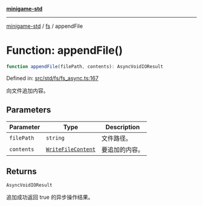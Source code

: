 [**minigame-std**](../../../README.md)

***

[minigame-std](../../../README.md) / [fs](../README.md) / appendFile

# Function: appendFile()

```ts
function appendFile(filePath, contents): AsyncVoidIOResult
```

Defined in: [src/std/fs/fs\_async.ts:167](https://github.com/JiangJie/minigame-std/blob/8c5db4b9c3dabb4d0435a493922f29b60a730f0d/src/std/fs/fs_async.ts#L167)

向文件追加内容。

## Parameters

| Parameter | Type | Description |
| ------ | ------ | ------ |
| `filePath` | `string` | 文件路径。 |
| `contents` | [`WriteFileContent`](../type-aliases/WriteFileContent.md) | 要追加的内容。 |

## Returns

`AsyncVoidIOResult`

追加成功返回 true 的异步操作结果。
